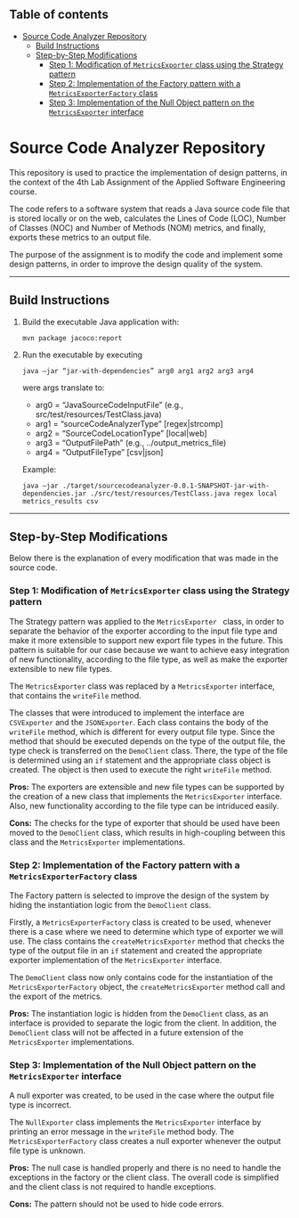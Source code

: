 ## <a name="table-of-contents"></a>Table of contents
- [Source Code Analyzer Repository](#source-code-analyzer-repository)
	- [Build Instructions](#build-instructions)
	- [Step-by-Step Modifications](#step-by-step-modifications)
		- [Step 1: Modification of `MetricsExporter` class using the Strategy pattern](#step-1-modification-of-metricsexporter-class-using-the-strategy-pattern)
		- [Step 2: Implementation of the Factory pattern with a `MetricsExporterFactory` class](#step-2-implementation-of-the-factory-pattern-with-a-metricsexporterfactory-class)
		- [Step 3: Implementation of the Null Object pattern on the `MetricsExporter` interface](#step-3-implementation-of-the-null-object-pattern-on-the-metricsexporter-interface)

# Source Code Analyzer Repository

This repository is used to practice the implementation of design patterns, in the context of the 4th Lab Assignment of the Applied Software Engineering course.

The code refers to a software system that reads a Java source code file that is stored locally or on the web, calculates the Lines of Code
(LOC), Number of Classes (NOC) and Number of Methods (NOM) metrics, and finally, exports these metrics to an output file.

The purpose of the assignment is to modify the code and implement some design patterns, in order to improve the design quality of the system.

---

## Build Instructions

1. Build the executable Java application with: 
   
	`mvn package jacoco:report`

2. Run the executable by executing
   
	`java –jar “jar-with-dependencies” arg0 arg1 arg2 arg3 arg4`

	were args translate to: 	

	- arg0 = “JavaSourceCodeInputFile” (e.g., src/test/resources/TestClass.java)
	- arg1 = “sourceCodeAnalyzerType” [regex|strcomp]
	- arg2 = “SourceCodeLocationType” [local|web]
	- arg3 = “OutputFilePath” (e.g., ../output_metrics_file)
	- arg4 = “OutputFileType” [csv|json]
  
	Example: 

	`java –jar ./target/sourcecodeanalyzer-0.0.1-SNAPSHOT-jar-with-dependencies.jar ./src/test/resources/TestClass.java regex local metrics_results csv`
	
---

## Step-by-Step Modifications

Below there is the explanation of every modification that was made in the source code.

### Step 1: Modification of `MetricsExporter` class using the Strategy pattern

The Strategy pattern was applied to the `MetricsExporter ` class, in order to separate the behavior of the exporter according to the input file type and make it more extensible to support new export file types in the future. This pattern is suitable for our case because we want to achieve easy integration of new functionality, according to the file type, as well as make the exporter extensible to new file types.

The `MetricsExporter` class was replaced by a `MetricsExporter` interface, that contains the `writeFile` method. 

The classes that were introduced to implement the interface are `CSVExporter` and the `JSONExporter`. Each class contains the body of the `writeFile` method, which is different for every output file type. Since the method that should be executed depends on the type of the output file, the type check is transferred on the `DemoClient` class. There, the type of the file is determined using an `if` statement and the appropriate class object is created. The object is then used to execute the right `writeFile` method.

**Pros:** The exporters are extensible and new file types can be supported by the creation of a new class that implements the `MetricsExporter` interface. Also, new functionality according to the file type can be intriduced easily.

**Cons:** The checks for the type of exporter that should be used have been moved to the `DemoClient` class, which results in high-coupling between this class and the `MetricsExporter` implementations.

### Step 2: Implementation of the Factory pattern with a `MetricsExporterFactory` class

The Factory pattern is selected to improve the design of the system by hiding the instantiation logic from the `DemoClient` class.

Firstly, a `MetricsExporterFactory` class is created to be used, whenever there is a case where we need to determine which type of exporter we will use. The class contains the `createMetricsExporter` method that checks the type of the output file in an `if` statement and created the appropriate exporter implementation of the `MetricsExporter` interface.

The `DemoClient` class now only contains code for the instantiation of the `MetricsExporterFactory` object, the `createMetricsExporter` method call and the export of the metrics.

**Pros:** The instantiation logic is hidden from the `DemoClient` class, as an interface is provided to separate the logic from the client. In addition, the `DemoClient` class will not be affected in a future extension of the `MetricsExporter` implementations.

### Step 3: Implementation of the Null Object pattern on the `MetricsExporter` interface

A null exporter was created, to be used in the case where the output file type is incorrect.

The `NullExporter` class implements the `MetricsExporter` interface by printing an error message in the `writeFile` method body. The `MetricsExporterFactory` class creates a null exporter whenever the output file type is unknown. 

**Pros:** The null case is handled properly and there is no need to handle the exceptions in the factory or the client class. The overall code is simplified and the client class is not required to handle exceptions.

**Cons:** The pattern should not be used to hide code errors.